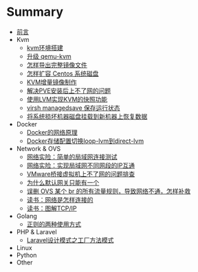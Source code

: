 # Summary

* [前言](README.md)
* Kvm
    * [kvm环境搭建](kvm/kvm环境搭建.md)
    * [升级 qemu-kvm](kvm/升级qemu-kvm.md)
    * [怎样导出完整镜像文件](kvm/怎样导出完整镜像文件.md)
    * [怎样扩容 Centos 系统磁盘](kvm/怎样扩容Centos系统磁盘.md)
    * [KVM增量镜像制作](kvm/KVM增量镜像制作.md)
    * [解决PVE安装后上不了网的问题](kvm/解决PVE安装后上不了网的问题.md)
    * [使用LVM实现KVM的快照功能](kvm/使用LVM实现KVM的快照功能.md)
    * [virsh managedsave 保存运行状态](kvm/virsh_managedsave保存运行状态.md)
    * [将系统损坏机器磁盘挂载到新机器上恢复数据](kvm/将系统损坏机器磁盘挂载到新机器上恢复数据.md)
* Docker
    * [Docker的网络原理](docker/Docker的网络原理.md)
    * [Docker存储配置切换loop-lvm到direct-lvm](docker/Docker存储配置切换loop-lvm到direct-lvm.md)
* Network & OVS
    * [网络实险：简单的局域网连接测试](network/网络实险：简单的局域网连接测试.md)
    * [网络实险：实现局域网不同网段的IP互通](network/网络实险：实现局域网不同网段的IP互通.md)
    * [VMware桥接虚拟机上不了网的问题排查](network/VMware桥接虚拟机上不了网的问题排查.md)
    * [为什么默认网关只能有一个](network/为什么默认网关只能有一个.md)
    * [误删 OVS 某个 br 的所有流量规则，导致网络不通，怎样补救](ovs/误删OVS某个br的所有流量规则，导致网络不通，怎样补救.md)
    * [读书：网络是怎样连接的](network/读书：网络是怎样连接的].md)
    * [读书：图解TCP/IP](network/读书：图解TCP-IP].md)
* Golang
    * [正则的两种使用方式](golang/正则的两种使用方式.md)
* PHP & Laravel
    * [Laravel设计模式之工厂方法模式](laravel/Laravel设计模式之工厂方法模式.md)
* Linux
* Python
* Other

